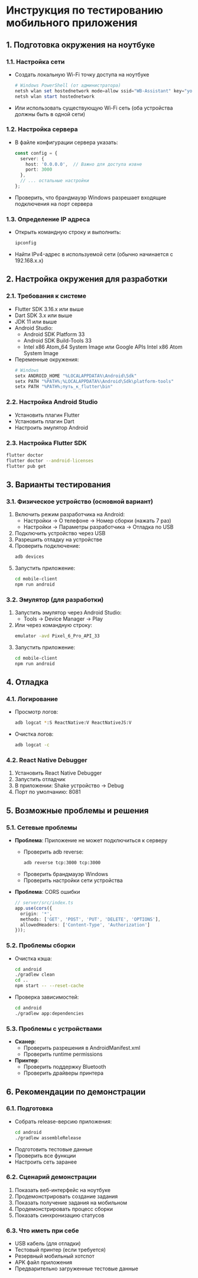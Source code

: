 # Инструкция по тестированию мобильного приложения

## 1. Подготовка окружения на ноутбуке

### 1.1. Настройка сети
- Создать локальную Wi-Fi точку доступа на ноутбуке
  ```powershell
  # Windows PowerShell (от администратора)
  netsh wlan set hostednetwork mode=allow ssid="WB-Assistant" key="your-password"
  netsh wlan start hostednetwork
  ```
- Или использовать существующую Wi-Fi сеть (оба устройства должны быть в одной сети)

### 1.2. Настройка сервера
- В файле конфигурации сервера указать:
  ```typescript
  const config = {
    server: {
      host: '0.0.0.0',  // Важно для доступа извне
      port: 3000
    },
    // ... остальные настройки
  };
  ```
- Проверить, что брандмауэр Windows разрешает входящие подключения на порт сервера

### 1.3. Определение IP адреса
- Открыть командную строку и выполнить:
  ```powershell
  ipconfig
  ```
- Найти IPv4-адрес в используемой сети (обычно начинается с 192.168.x.x)

## 2. Настройка окружения для разработки

### 2.1. Требования к системе
- Flutter SDK 3.16.x или выше 
- Dart SDK 3.x или выше
- JDK 11 или выше
- Android Studio:
  - Android SDK Platform 33
  - Android SDK Build-Tools 33
  - Intel x86 Atom_64 System Image или Google APIs Intel x86 Atom System Image
- Переменные окружения:
  ```powershell
  # Windows
  setx ANDROID_HOME "%LOCALAPPDATA%\Android\Sdk"
  setx PATH "%PATH%;%LOCALAPPDATA%\Android\Sdk\platform-tools"
  setx PATH "%PATH%;путь_к_flutter\bin"
  ```

### 2.2. Настройка Android Studio
- Установить плагин Flutter
- Установить плагин Dart
- Настроить эмулятор Android

### 2.3. Настройка Flutter SDK
```bash
flutter doctor
flutter doctor --android-licenses
flutter pub get
```

## 3. Варианты тестирования

### 3.1. Физическое устройство (основной вариант)
1. Включить режим разработчика на Android:
   - Настройки -> О телефоне -> Номер сборки (нажать 7 раз)
   - Настройки -> Параметры разработчика -> Отладка по USB
2. Подключить устройство через USB
3. Разрешить отладку на устройстве
4. Проверить подключение:
   ```bash
   adb devices
   ```
5. Запустить приложение:
   ```bash
   cd mobile-client
   npm run android
   ```

### 3.2. Эмулятор (для разработки)
1. Запустить эмулятор через Android Studio:
   - Tools -> Device Manager -> Play
2. Или через командную строку:
   ```bash
   emulator -avd Pixel_6_Pro_API_33
   ```
3. Запустить приложение:
   ```bash
   cd mobile-client
   npm run android
   ```

## 4. Отладка

### 4.1. Логирование
- Просмотр логов:
  ```bash
  adb logcat *:S ReactNative:V ReactNativeJS:V
  ```
- Очистка логов:
  ```bash
  adb logcat -c
  ```

### 4.2. React Native Debugger
1. Установить React Native Debugger
2. Запустить отладчик
3. В приложении: Shake устройство -> Debug
4. Порт по умолчанию: 8081

## 5. Возможные проблемы и решения

### 5.1. Сетевые проблемы
- **Проблема**: Приложение не может подключиться к серверу
  - Проверить adb reverse:
    ```bash
    adb reverse tcp:3000 tcp:3000
    ```
  - Проверить брандмауэр Windows
  - Проверить настройки сети устройства

- **Проблема**: CORS ошибки
  ```typescript
  // server/src/index.ts
  app.use(cors({
    origin: '*',
    methods: ['GET', 'POST', 'PUT', 'DELETE', 'OPTIONS'],
    allowedHeaders: ['Content-Type', 'Authorization']
  }));
  ```

### 5.2. Проблемы сборки
- Очистка кэша:
  ```bash
  cd android
  ./gradlew clean
  cd ..
  npm start -- --reset-cache
  ```
- Проверка зависимостей:
  ```bash
  cd android
  ./gradlew app:dependencies
  ```

### 5.3. Проблемы с устройствами
- **Сканер**: 
  - Проверить разрешения в AndroidManifest.xml
  - Проверить runtime permissions
- **Принтер**: 
  - Проверить поддержку Bluetooth
  - Проверить драйверы принтера

## 6. Рекомендации по демонстрации

### 6.1. Подготовка
- Собрать release-версию приложения:
  ```bash
  cd android
  ./gradlew assembleRelease
  ```
- Подготовить тестовые данные
- Проверить все функции
- Настроить сеть заранее

### 6.2. Сценарий демонстрации
1. Показать веб-интерфейс на ноутбуке
2. Продемонстрировать создание задания
3. Показать получение задания на мобильном
4. Продемонстрировать процесс сборки
5. Показать синхронизацию статусов

### 6.3. Что иметь при себе
- USB кабель (для отладки)
- Тестовый принтер (если требуется)
- Резервный мобильный хотспот
- APK файл приложения
- Предварительно загруженные тестовые данные 